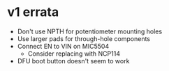 v1 errata
=========
- Don't use NPTH for potentiometer mounting holes
- Use larger pads for through-hole components
- Connect EN to VIN on MIC5504
    - Consider replacing with NCP114
- DFU boot button doesn't seem to work
